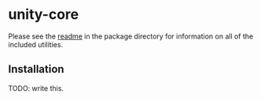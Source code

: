 # unity-core

Please see the [readme](Packages/com.danielshervheim.core-utils/readme.md) in the package directory for information on all of the included utilities.

## Installation

TODO: write this.

